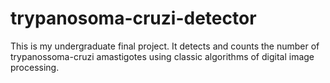 # trypanosoma-cruzi-detector
This is my undergraduate final project. It detects and counts the number of trypanossoma-cruzi amastigotes using classic algorithms of digital image processing.
